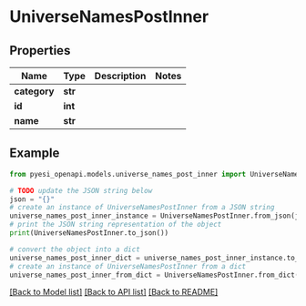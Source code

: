 # UniverseNamesPostInner


## Properties

Name | Type | Description | Notes
------------ | ------------- | ------------- | -------------
**category** | **str** |  | 
**id** | **int** |  | 
**name** | **str** |  | 

## Example

```python
from pyesi_openapi.models.universe_names_post_inner import UniverseNamesPostInner

# TODO update the JSON string below
json = "{}"
# create an instance of UniverseNamesPostInner from a JSON string
universe_names_post_inner_instance = UniverseNamesPostInner.from_json(json)
# print the JSON string representation of the object
print(UniverseNamesPostInner.to_json())

# convert the object into a dict
universe_names_post_inner_dict = universe_names_post_inner_instance.to_dict()
# create an instance of UniverseNamesPostInner from a dict
universe_names_post_inner_from_dict = UniverseNamesPostInner.from_dict(universe_names_post_inner_dict)
```
[[Back to Model list]](../README.md#documentation-for-models) [[Back to API list]](../README.md#documentation-for-api-endpoints) [[Back to README]](../README.md)


